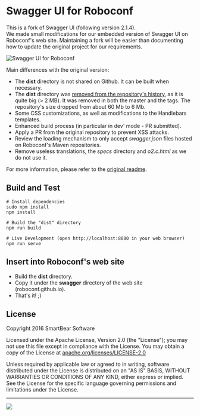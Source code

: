 # Swagger UI for Roboconf

This is a fork of Swagger UI (following version 2.1.4).  
We made small modifications for our embedded version of Swagger UI on Roboconf's web site.
Maintaining a fork will be easier than documenting how to update the original project for our requirements.

<img src="http://roboconf.net/resources/img/readme_swagger_ui.png" alt="Swagger UI for Roboconf" />

Main differences with the original version:

* The **dist** directory is not shared on Github. It can be built when necessary.
* The **dist** directory was [removed from the repository's history](http://dalibornasevic.com/posts/2-permanently-remove-files-and-folders-from-git-repo),
as it is quite big (> 2 MB). It was removed in both the master and the tags. The repository's size dropped from about 60 Mb to 6 Mb.
* Some CSS customizations, as well as modifications to the Handlebars templates.
* Enhanced build process (in particular in dev' mode - PR submitted).
* Apply a PR from the original repository to prevent XSS attacks.
* Review the loading mechanism to only accept *swagger.json* files hosted on Roboconf's Maven repositories.
* Remove useless translations, the *specs* directory and *o2.c.html* as we do not use it.

For more information, please refer to the [original readme](Swagger_UI_README.md).


## Build and Test

```properties
# Install dependencies
sudo npm install
npm install

# Build the "dist" directory
npm run build

# Live Development (open http://localhost:8080 in your web browser)
npm run serve
```


## Insert into Roboconf's web site

* Build the **dist** directory.
* Copy it under the **swagger** directory of the web site (roboconf.github.io).
* That's it! ;) 


## License

Copyright 2016 SmartBear Software

Licensed under the Apache License, Version 2.0 (the "License");
you may not use this file except in compliance with the License.
You may obtain a copy of the License at [apache.org/licenses/LICENSE-2.0](http://www.apache.org/licenses/LICENSE-2.0)

Unless required by applicable law or agreed to in writing, software
distributed under the License is distributed on an "AS IS" BASIS,
WITHOUT WARRANTIES OR CONDITIONS OF ANY KIND, either express or implied.
See the License for the specific language governing permissions and
limitations under the License.

---
<img src="http://swagger.io/wp-content/uploads/2016/02/logo.jpg"/>

